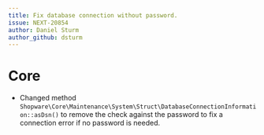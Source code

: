 ```yaml
---
title: Fix database connection without password.
issue: NEXT-20854
author: Daniel Sturm
author_github: dsturm
---
```

# Core
* Changed method `Shopware\Core\Maintenance\System\Struct\DatabaseConnectionInformation::asDsn()` to remove the check against the password to fix a connection error if no password is needed.
